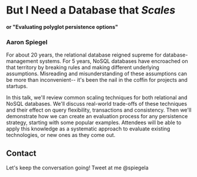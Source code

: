 # But I Need a Database that _Scales_
#### or "Evaluating polyglot persistence options"

### Aaron Spiegel

For about 20 years, the relational database reigned supreme for database-management systems. For 5 years, NoSQL databases have encroached on that territory by breaking rules and making different underlying assumptions. Misreading and misunderstanding of these assumptions can be more than inconvenient-- it's been the nail in the coffin for projects and startups.

In this talk, we'll review common scaling techniques for both relational and NoSQL databases. We'll discuss real-world trade-offs of these techniques and their effect on query flexibility, transactions and consistency. Then we'll demonstrate how we can create an evaluation process for any persistence strategy, starting with some popular examples. Attendees will be able to apply this knowledge as a systematic approach to evaluate existing technologies, or new ones as they come out.

## Contact

Let's keep the conversation going!  Tweet at me @spiegela
